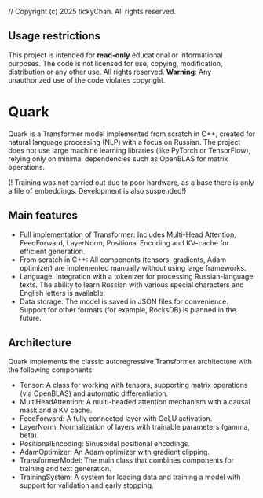 // Copyright (c) 2025 tickyChan. All rights reserved.

## Usage restrictions
This project is intended for **read-only** educational or informational purposes. The code is not licensed for use, copying, modification, distribution or any other use. All rights reserved.
**Warning**: Any unauthorized use of the code violates copyright.

# Quark
Quark is a Transformer model implemented from scratch in C++, created for natural language processing (NLP) with a focus on Russian. The project does not use large machine learning libraries (like PyTorch or TensorFlow), relying only on minimal dependencies such as OpenBLAS for matrix operations.

(! Training was not carried out due to poor hardware, as a base there is only a file of embeddings. Development is also suspended!)

## Main features
- Full implementation of Transformer: Includes Multi-Head Attention, FeedForward, LayerNorm, Positional Encoding and KV-cache for efficient generation.
- From scratch in C++: All components (tensors, gradients, Adam optimizer) are implemented manually without using large frameworks.
- Language: Integration with a tokenizer for processing Russian-language texts. The ability to learn Russian with various special characters and English letters is available.
- Data storage: The model is saved in JSON files for convenience. Support for other formats (for example, RocksDB) is planned in the future.

## Architecture
Quark implements the classic autoregressive Transformer architecture with the following components:
- Tensor: A class for working with tensors, supporting matrix operations (via OpenBLAS) and automatic differentiation.
- MultiHeadAttention: A multi-headed attention mechanism with a causal mask and a KV cache.
- FeedForward: A fully connected layer with GeLU activation.
- LayerNorm: Normalization of layers with trainable parameters (gamma, beta).
- PositionalEncoding: Sinusoidal positional encodings.
- AdamOptimizer: An Adam optimizer with gradient clipping.
- TransformerModel: The main class that combines components for training and text generation.
- TrainingSystem: A system for loading data and training a model with support for validation and early stopping.
